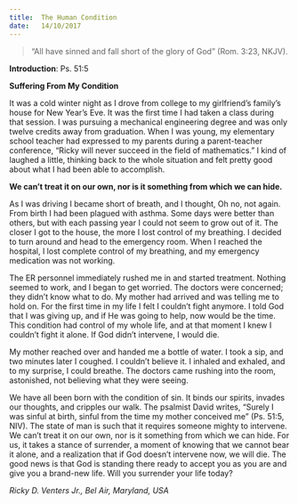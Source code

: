```yaml
---
title:  The Human Condition
date:   14/10/2017
---
```


> <p></p>
> “All have sinned and fall short of the glory of God” (Rom. 3:23, NKJV).

**Introduction**: Ps. 51:5

**Suffering From My Condition**

It was a cold winter night as I drove from college to my girlfriend’s family’s house for New Year’s Eve. It was the first time I had taken a class during that session. I was pursuing a mechanical engineering degree and was only twelve credits away from graduation. When I was young, my elementary school teacher had expressed to my parents during a parent-teacher conference, “Ricky will never succeed in the field of mathematics.” I kind of laughed a little, thinking back to the whole situation and felt pretty good about what I had been able to accomplish.

**We can’t treat it on our own, nor is it something from which we can hide.**

As I was driving I became short of breath, and I thought, Oh no, not again. From birth I had been plagued with asthma. Some days were better than others, but with each passing year I could not seem to grow out of it. The closer I got to the house, the more I lost control of my breathing. I decided to turn around and head to the emergency room. When I reached the hospital, I lost complete control of my breathing, and my emergency medication was not working.

The ER personnel immediately rushed me in and started treatment. Nothing seemed to work, and I began to get worried. The doctors were concerned; they didn’t know what to do. My mother had arrived and was telling me to hold on. For the first time in my life I felt I couldn’t fight anymore. I told God that I was giving up, and if He was going to help, now would be the time. This condition had control of my whole life, and at that moment I knew I couldn’t fight it alone. If God didn’t intervene, I would die.

My mother reached over and handed me a bottle of water. I took a sip, and two minutes later I coughed. I couldn’t believe it. I inhaled and exhaled, and to my surprise, I could breathe. The doctors came rushing into the room, astonished, not believing what they were seeing.

We have all been born with the condition of sin. It binds our spirits, invades our thoughts, and cripples our walk. The psalmist David writes, “Surely I was sinful at birth, sinful from the time my mother conceived me” (Ps. 51:5, NIV). The state of man is such that it requires someone mighty to intervene. We can’t treat it on our own, nor is it something from which we can hide. For us, it takes a stance of surrender, a moment of knowing that we cannot bear it alone, and a realization that if God doesn’t intervene now, we will die. The good news is that God is standing there ready to accept you as you are and give you a brand-new life. Will you surrender your life today?

_Ricky D. Venters Jr., Bel Air, Maryland, USA_